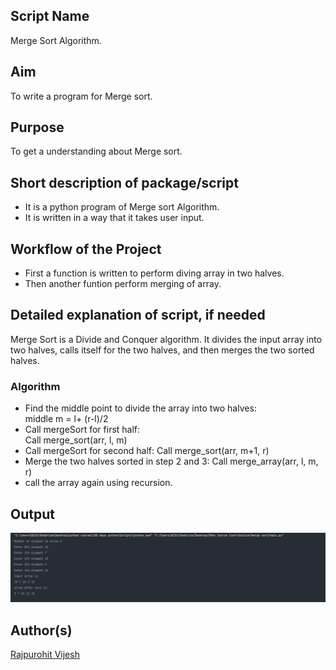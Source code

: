 ## Script Name
Merge Sort Algorithm. 

## Aim
To write a program for Merge sort.


## Purpose

To get a understanding about Merge sort.


## Short description of package/script

- It is a python program of Merge sort Algorithm. 
- It is written in a way that it takes user input.


## Workflow of the Project

- First a function is written to perform diving array in two halves.
- Then another funtion perform merging of array.



## Detailed explanation of script, if needed
Merge Sort is a Divide and Conquer algorithm. It divides the input array into two halves,
calls itself for the two halves, and then merges the two sorted halves.

### Algorithm 
* Find the middle point to divide the array into two halves:  
             middle m = l+ (r-l)/2
* Call mergeSort for first half:   
             Call merge_sort(arr, l, m)
* Call mergeSort for second half:
             Call merge_sort(arr, m+1, r)
* Merge the two halves sorted in step 2 and 3:
             Call merge_array(arr, l, m, r)
* call the array again using recursion.


## Output
![](Images/output.png)


## Author(s)

[Rajpurohit Vijesh](https://github.com/AlexAdvent)
